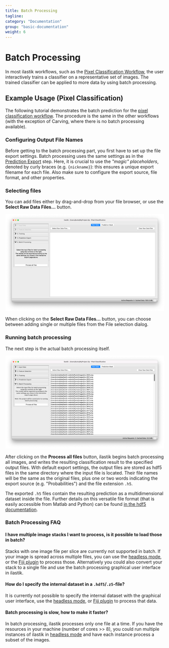```yaml
---
title: Batch Processing
tagline:
category: "Documentation"
group: "basic-documentation"
weight: 6
---
```

# Batch Processing

In most ilastik workflows, such as the [Pixel Classification Workflow][pixelclass], the user interactively trains a classifier on a representative set of images.
The trained classifier can be applied to more data by using batch processing.

## Example Usage (Pixel Classification)

The following tutorial demonstrates the batch prediction for the [pixel classification workflow][pixelclass].
The procedure is the same in the other workflows (with the exception of Carving, where there is no batch processing available).

### Configuring Output File Names

Before getting to the batch processing part, you first have to set up the file export settings.
Batch processing uses the same settings as in the [Prediction Export][export] step.
Here, it is crucial to use the _"magic" placeholders_, denoted by curly braces (e.g. `{nickname}`): this ensures a unique export filename for each file.
Also make sure to configure the export source, file format, and other properties.

### Selecting files

You can add files either by drag-and-drop from your file browser, or use the **Select Raw Data Files...** button.

<a href="screenshots/batch_processing_01.png" data-toggle="lightbox"><img src="screenshots/batch_processing_01.png" class="img-responsive" /></a>

When clicking on the **Select Raw Data Files...** button, you can choose between adding single or multiple files from the File selection dialog.

### Running batch processing

The next step is the actual batch processing itself.

<a href="screenshots/batch_processing_02.png" data-toggle="lightbox"><img src="screenshots/batch_processing_02.png" class="img-responsive" /></a>

After clicking on the **Process all files** button, ilastik begins batch processing all images, and writes the resulting classification result to the specified output files.
With default export settings, the output files are stored as hdf5 files in the same directory where the input file is located.
Their file names will be the same as the original files, plus one or two words indicating the export source (e.g. "Probabilities") and the file extension `.h5`.

The exported `.h5` files contain the resulting prediction as a multidimensional dataset inside the file.
Further details on this versatile file format (that is easily accessible from Matlab and Python) can be found [in the hdf5 documentation](http://docs.h5py.org/).

### Batch Processing FAQ

#### I have multiple image stacks I want to process, is it possible to load those in batch?
Stacks with one image file per slice are currently not supported in batch. If your image is spread across multiple files, you can use the [headless mode][headless], or the [Fiji plugin][fijiplugin] to process those.
Alternatively you could also convert your stack to a single file and use the batch processing graphical user interface in ilastik.


#### How do I specify the internal dataset in a `.hdf5`/`.z5`-file?
It is currently not possible to specify the internal dataset with the graphical user interface, use the [headless mode][headless], or [Fiji plugin](https://github.com/ilastik/ilastik4ij#ilastik-imagej-modules) to process that data.

#### Batch processing is slow, how to make it faster?
In batch processing, ilastik processes only one file at a time.
If you have the resources in your machine (number of cores >> 8), you could run multiple instances of ilastik in [headless mode][headless] and have each instance process a subset of the images.


[pixelclass]: {{site.baseurl}}/documentation/objects/objects.html
[export]: {{site.baseurl}}/documentation/basics/export#settings
[headless]: {{site.baseurl}}/documentation/basics/headless
[fijiplugin]: https://github.com/ilastik/ilastik4ij#ilastik-imagej-modules
